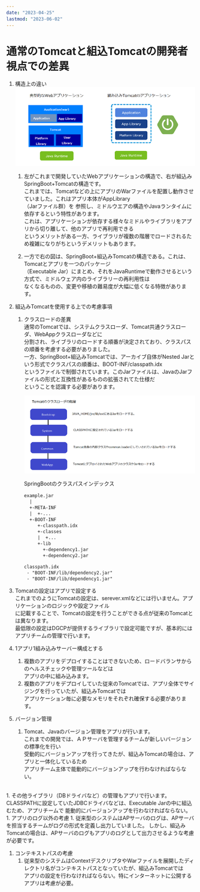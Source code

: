 ```yaml
---
date: "2023-04-25"
lastmod: "2023-06-02"
---
```


# 通常のTomcatと組込Tomcatの開発者視点での差異

1. 構造上の違い
![alt](./files/tom001.png)  

    1. 左がこれまで開発していたWebアプリケーションの構造で、右が組込みSpringBoot+Tomcatの構造です。  
これまでは、Tomcatなどの上にアプリのWarファイルを配置し動作させていました。これはアプリ本体がAppLibrary  
（Jarファイル群）を  参照し、ミドルウエアの構造やJavaランタイムに依存するという特性があります。  
これは、アプリケーションが依存する様々なミドルやライブラリをアプリから切り離して、他のアプリで再利用できる  
というメリットがある一方、ライブラリが複数の階層でロードされるため複雑になりがちというデメリットもあります。　　

    1. 一方で右の図は、SpringBoot+組込みTomcatの構造である。これは、Tomcatとアプリを一つのパッケージ  
（Executable Jar）にまとめ、それをJavaRuntimeで動作させるという方式で、ミドルウェア内のライブラリーの再利用性は  
なくなるものの、変更や移植の難易度が大幅に低くなる特徴があります。

1. 組込みTomcatを使用する上での考慮事項
    1. クラスロードの差異  
 通常のTomcatでは、システムクラスローダ、Tomcat共通クラスローダ、WebAppクラスローダなどに   
 分割され、ライブラリのロードする順番が決定されており、クラスパスの順番を考慮する必要がありました。  
  一方、SpringBoot+組込みTomcatでは、アーカイブ自体がNested Jarという形式でクラスパスの順番は、BOOT-INF/classpath.idx  
 というファイルで制御されています。このJarファイルは、JavaのJarファイルの形式と互換性があるものの拡張されてた仕様だ  
 ということを認識する必要があります。

        ![alt](./files/tom002.png)  

        SpringBootのクラスパスインデックス
        ```classpathindex1
        example.jar  
          |  
          +-META-INF  
          |  +-...  
          +-BOOT-INF
             +-classpath.idx  
             +-classes  
             |  +...  
             +-lib  
               +-dependency1.jar  
               +-dependency2.jar  
        ```
        ```classpathindex2
        classpath.idx
         - "BOOT-INF/lib/dependency2.jar"  
         - "BOOT-INF/lib/dependency1.jar"  
        ```
    
1. Tomcatの設定はアプリで設定する  
これまでのようにTomcatの設定は、serever.xmlなどには行いません。アプリケーションのロジックや設定ファイル  
に記載することで、Tomcatの設定を行うことができる点が従来のTomcatとは異なります。  
最低限の設定はDGCPが提供するライブラリで設定可能ですが、基本的にはアプリチームの管理で行います。  


1. 1アプリ1組み込みサーバー構成とする
    1. 複数のアプリをデプロイすることはできないため、ロードバランサからのヘルスチェックや管理ツールなどは  
 アプリの中に組み込みます。  
    1. 複数のアプリをデプロイしていた従来のTomcatでは、アプリ全体でサイジングを行っていたが、組込みTomcatでは  
 アプリケーション毎に必要なメモリをそれぞれ確保する必要があります。

1. バージョン管理
    1. Tomcat、Javaのバージョン管理をアプリが行います。  
    これまでの開発では、ＡＰサーバを管理するチームが新しいバージョンの標準化を行い  
    受動的にバージョンアップを行ってきたが、組込みTomcatの場合は、アプリと一体化しているため  
    アプリチーム主体で能動的にバージョンアップを行わなければならない。 
<br>
    1. その他ライブラリ（DBドライバなど）の管理もアプリで行います。  
    CLASSPATHに設定していたJDBCドライバなどは、Executable Jarの中に組込むため、アプリチームで  
    能動的にバージョンアップを行わなければならない。 
<br>
1. アプリのログ以外の考慮  
    1. 従来型のシステムはAPサーバのログは、APサーバを担当するチームがログの形式を定義し出力していました。  
しかし、組込みTomcatの場合は、APサーバのログもアプリのログとして出力させるような考慮が必要です。

1. コンテキストパスの考慮  
    1. 従来型のシステムはContextデスクリプタやWarファイルを展開したディレクトリ名がコンテキストパスとなっていたが、組込みTomcatでは  
    アプリの設定を行わなければならない。特にインターネットに公開するアプリは考慮が必要。



